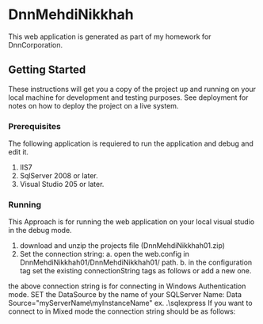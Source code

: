 # DnnMehdiNikkhah
This web application is generated as part of my homework for  DnnCorporation. 
## Getting Started
These instructions will get you a copy of the project up and running on your local machine for development and testing purposes. See deployment for notes on how to deploy the project on a live system.
### Prerequisites
The following application is requiered to run the application and debug and edit it.
1. IIS7
2. SqlServer 2008 or later.
3. Visual Studio 205 or later.
### Running
This Approach is for running the web application on your local visual studio in the debug mode.
1. download and unzip the projects file (DnnMehdiNikkhah01.zip)
2. Set the connection string:
 a. open the web.config in DnnMehdiNikkhah01/DnnMehdiNikkhah01/ path.
 b. in the configuration tag set the existing connectionString tags as follows or add a new one.
  <connectionStrings>
    <add name="DnnMehdiNikkhah" connectionString="Integrated Security=true;Persist Security Info=False;Initial Catalog=DnnMehdiNikkhah;Data Source=.\sqlexpress" providerName="System.Data.SqlClient" />
  </connectionStrings>
  the above connection string is for connecting in Windows Authentication mode. SET the DataSource by the name of your SQLServer Name:
     Data Source="myServerName\myInstanceName" ex. .\sqlexpress
   If you want to connect to in Mixed mode the connection string should be as follows:
   <connectionStrings>
    <add name="DnnMehdiNikkhah" connectionString="Persist Security Info=False;User ID=sa;Initial Catalog=DnnMehdiNikkhah;  Password="Your PaasswordData Source=.\sqlexpress" providerName="System.Data.SqlClient" />
  </connectionStrings>

